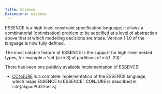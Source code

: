 ```yaml
---
Title: Essence
Extensions: essence
---
```


ESSENCE is a high-level constraint specification language; it allows a combinatorial (optimisation) problem to be sepcified at a level of abstraction above that at which modelling decisions are made. Version 1.1.0 of the language is now fully defined.

The most notable feature of ESSENCE is the support for high-level nested types, for example a 'set (size 3) of partitions of int(1..20)'.

There has been one publicly available implementation of ESSENCE:

* [CONJURE](http://ozgur.host.cs.st-andrews.ac.uk/conjure/) is a complete implementation of the ESSENCE language, which maps ESSENCE to ESSENCE'. CONJURE is described in cite{akgunPhDThesis}
